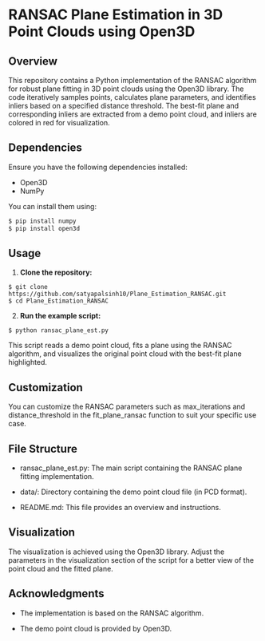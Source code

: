 # RANSAC Plane Estimation in 3D Point Clouds using Open3D

## Overview

This repository contains a Python implementation of the RANSAC algorithm for robust plane fitting in 3D point clouds using the Open3D library. The code iteratively samples points, calculates plane parameters, and identifies inliers based on a specified distance threshold. The best-fit plane and corresponding inliers are extracted from a demo point cloud, and inliers are colored in red for visualization.

## Dependencies

Ensure you have the following dependencies installed:

- Open3D
- NumPy

You can install them using:

```bash
$ pip install numpy
$ pip install open3d
```


## Usage

1. **Clone the repository:**

```
$ git clone https://github.com/satyapalsinh10/Plane_Estimation_RANSAC.git
$ cd Plane_Estimation_RANSAC
```


2. **Run the example script:**

```
$ python ransac_plane_est.py
```

This script reads a demo point cloud, fits a plane using the RANSAC algorithm, and visualizes the original point cloud with the best-fit plane highlighted.

## Customization

You can customize the RANSAC parameters such as max_iterations and distance_threshold in the fit_plane_ransac function to suit your specific use case.

## File Structure

- ransac_plane_est.py: The main script containing the RANSAC plane fitting implementation.

- data/: Directory containing the demo point cloud file (in PCD format).

- README.md: This file provides an overview and instructions.

## Visualization

The visualization is achieved using the Open3D library. Adjust the parameters in the visualization section of the script for a better view of the point cloud and the fitted plane.

## Acknowledgments

- The implementation is based on the RANSAC algorithm.

- The demo point cloud is provided by Open3D.

